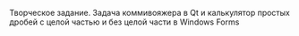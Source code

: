 Творческое задание. Задача коммивояжера в Qt и калькулятор простых дробей с целой частью и без целой части в Windows Forms
